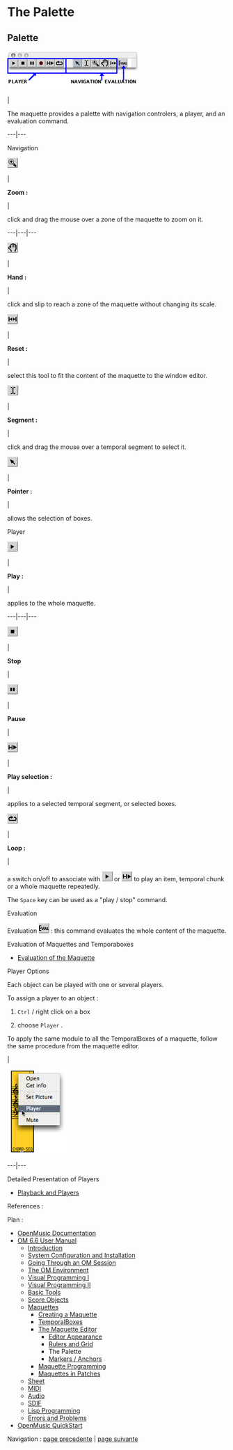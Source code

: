 
# The Palette

## Palette

[![](../res/palette_1.png)](../res/palette.png "Cliquez pour agrandir")

|

The maquette provides a palette with navigation controlers, a player, and an
evaluation command.  
  
---|---  
  
Navigation

![](../res/loupe_icon.png)

|

**Zoom :**

|

click and drag the mouse over a zone of the maquette to zoom on it.  
  
---|---|---  
  
![](../res/grab_icon.png)

|

**Hand :**

|

click and slip to reach a zone of the maquette without changing its scale.  
  
![](../res/resize_icon_1.png)

|

**Reset :**

|

select this tool to fit the content of the maquette to the window editor.  
  
![](../res/select_icon.png)

|

**Segment :**

|

click and drag the mouse over a temporal segment to select it.  
  
![](../res/arrow_icon_1.png)

|

**Pointer :**

|

allows the selection of boxes.  
  
Player

![](../res/play_icon_1.png)

|

**Play :**

|

applies to the whole maquette.  
  
---|---|---  
  
![](../res/stop_icon.png)

|

**Stop**

|  
  
![](../res/pause_icon.png)

|

**Pause**

|  
  
![](../res/playselection_icon.png)

|

**Play selection :**

|

applies to a selected temporal segment, or selected boxes.  
  
![](../res/loop_icon.png)

|

**Loop :**

|

a switch on/off to associate with ![](../res/play_icon_1.png) or
![](../res/playselection_icon.png) to play an item, temporal chunk or a whole
maquette repeatedly.  
  
The `Space` key can be used as a "play / stop" command.

Evaluation

Evaluation ![](../res/eval_icon.png) : this command evaluates the whole
content of the maquette.

Evaluation of Maquettes and Temporaboxes

  * [Evaluation of the Maquette](MaquetteEvaluation)

Player Options

Each object can be played with one or several players.

To assign a player to an object :

  1. `Ctrl` / right click on a box 

  2. choose `Player` . 

To apply the same module to all the TemporalBoxes of a maquette, follow the
same procedure from the maquette editor.

|

![](../res/chooseplayer.png)  
  
---|---  
  
Detailed Presentation of Players

  * [Playback and Players](1-Play)

References :

Plan :

  * [OpenMusic Documentation](OM-Documentation)
  * [OM 6.6 User Manual](OM-User-Manual)
    * [Introduction](00-Sommaire)
    * [System Configuration and Installation](Installation)
    * [Going Through an OM Session](Goingthrough)
    * [The OM Environment](Environment)
    * [Visual Programming I](BasicVisualProgramming)
    * [Visual Programming II](AdvancedVisualProgramming)
    * [Basic Tools](BasicObjects)
    * [Score Objects](ScoreObjects)
    * [Maquettes](Maquettes)
      * [Creating a Maquette](Maquette)
      * [TemporalBoxes](TemporalBoxes)
      * [The Maquette Editor](Editor)
        * [Editor Appearance](EditorAppearance)
        * [Rulers and Grid](Grid%20and%20Rulers)
        * The Palette
        * [Markers / Anchors](Markers)
      * [Maquette Programming](Programming%20Maquette)
      * [Maquettes in Patches](Maquettes%20in%20Patches)
    * [Sheet](Sheet)
    * [MIDI](MIDI)
    * [Audio](Audio)
    * [SDIF](SDIF)
    * [Lisp Programming](Lisp)
    * [Errors and Problems](errors)
  * [OpenMusic QuickStart](QuickStart-Chapters)

Navigation : [page precedente](Grid%20and%20Rulers "page
précédente\(Rulers and Grid\)") | [page suivante](Markers "page
suivante\(Markers / Anchors\)")


